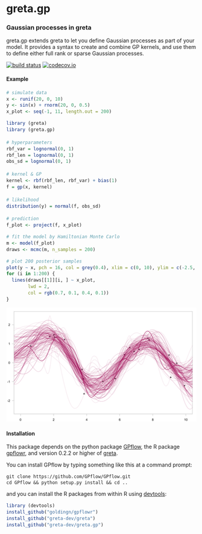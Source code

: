 greta.gp
========

### Gaussian processes in greta

greta.gp extends greta to let you define Gaussian processes as part of your model. It provides a syntax to create and combine GP kernels, and use them to define either full rank or sparse Gaussian processes.

[![build status](https://travis-ci.org/greta-dev/greta.gp.svg?branch=master)](https://travis-ci.org/greta-dev/greta.gp) [![codecov.io](https://codecov.io/github/greta-dev/greta.gp/coverage.svg?branch=master)](https://codecov.io/github/greta-dev/greta.gp?branch=master)

#### Example

``` r
# simulate data
x <- runif(20, 0, 10)
y <- sin(x) + rnorm(20, 0, 0.5)
x_plot <- seq(-1, 11, length.out = 200)
```

``` r
library (greta)
library (greta.gp)

# hyperparameters
rbf_var = lognormal(0, 1)
rbf_len = lognormal(0, 1)
obs_sd = lognormal(0, 1)

# kernel & GP
kernel <- rbf(rbf_len, rbf_var) + bias(1)
f = gp(x, kernel)

# likelihood
distribution(y) = normal(f, obs_sd)

# prediction
f_plot <- project(f, x_plot)
```

``` r
# fit the model by Hamiltonian Monte Carlo
m <- model(f_plot)
draws <- mcmc(m, n_samples = 200)
```

``` r
# plot 200 posterior samples
plot(y ~ x, pch = 16, col = grey(0.4), xlim = c(0, 10), ylim = c(-2.5, 2.5))
for (i in 1:200) {
  lines(draws[[1]][i, ] ~ x_plot,
        lwd = 2,
        col = rgb(0.7, 0.1, 0.4, 0.1))  
}
```

![](README_files/figure-markdown_github/plotting-1.png)

#### Installation

This package depends on the python package [GPflow](https://github.com/GPflow/GPflow), the R package [gpflowr](https://github.com/goldingn/gpflowr), and version 0.2.2 or higher of [greta](https://github.com/greta-dev/greta).

You can install GPflow by typing something like this at a command prompt:

    git clone https://github.com/GPflow/GPflow.git
    cd GPflow && python setup.py install && cd ..

and you can install the R packages from within R using [devtools](https://CRAN.R-project.org/package=devtools):

``` r
library (devtools)
install_github("goldingn/gpflowr")
install_github("greta-dev/greta")
install_github("greta-dev/greta.gp")
```
